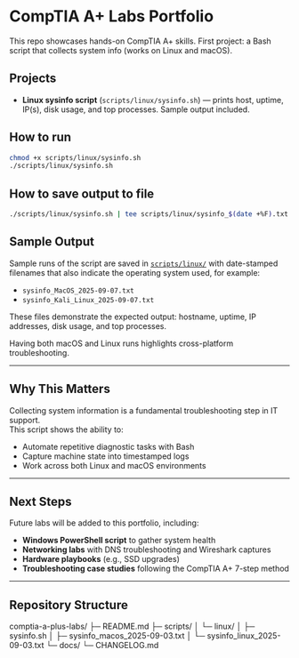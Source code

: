 # CompTIA A+ Labs Portfolio

This repo showcases hands-on CompTIA A+ skills. First project: a Bash script that collects system info (works on Linux and macOS).

## Projects
- **Linux sysinfo script** (`scripts/linux/sysinfo.sh`) — prints host, uptime, IP(s), disk usage, and top processes. Sample output included.

## How to run
```bash
chmod +x scripts/linux/sysinfo.sh
./scripts/linux/sysinfo.sh
```


## How to save output to file

```bash
./scripts/linux/sysinfo.sh | tee scripts/linux/sysinfo_$(date +%F).txt
```

## Sample Output

Sample runs of the script are saved in [`scripts/linux/`](scripts/linux/) with date-stamped filenames that also indicate the operating system used, for example:

- `sysinfo_MacOS_2025-09-07.txt`
- `sysinfo_Kali_Linux_2025-09-07.txt`

These files demonstrate the expected output: hostname, uptime, IP addresses, disk usage, and top processes.  

Having both macOS and Linux runs highlights cross-platform troubleshooting.

---

## Why This Matters

Collecting system information is a fundamental troubleshooting step in IT support.  
This script shows the ability to:
- Automate repetitive diagnostic tasks with Bash
- Capture machine state into timestamped logs
- Work across both Linux and macOS environments

---

## Next Steps
Future labs will be added to this portfolio, including:
- **Windows PowerShell script** to gather system health
- **Networking labs** with DNS troubleshooting and Wireshark captures
- **Hardware playbooks** (e.g., SSD upgrades)
- **Troubleshooting case studies** following the CompTIA A+ 7-step method

---

## Repository Structure

comptia-a-plus-labs/
├─ README.md
├─ scripts/
│ └─ linux/
│ ├─ sysinfo.sh
│ ├─ sysinfo_macos_2025-09-03.txt
│ └─ sysinfo_linux_2025-09-03.txt
└─ docs/
└─ CHANGELOG.md
